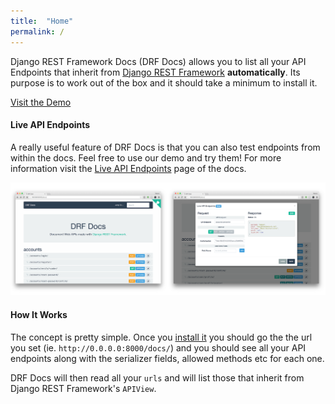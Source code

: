 ```yaml
---
title:  "Home"
permalink: /
---
```


Django REST Framework Docs (DRF Docs) allows you to list all your API Endpoints that inherit from <a href="http://www.django-rest-framework.org/" target="_blank">Django REST Framework</a> **automatically**. Its purpose is to work out of the box and it should take a minimum to install it.

<a class="btn btn-success btn-demo" href="http://demo.drfdocs.com/" target="_blank"><i class="fa fa-laptop"></i> Visit the Demo</a>


#### Live API Endpoints

A really useful feature of DRF Docs is that you can also test endpoints from within the docs. Feel free to use our demo and try them! For more information visit the [Live API Endpoints](/live-api) page of the docs.

<img class="img-responsive" src="images/mockup.png" alt="Mock Up" />


#### How It Works

The concept is pretty simple. Once you [install it](/installation/) you should go the the url you set (ie. `http://0.0.0.0:8000/docs/`) and you should see all your API endpoints along with the serializer fields, allowed methods etc for each one.

DRF Docs will then read all your `urls` and will list those that inherit from Django REST Framework's `APIView`.
